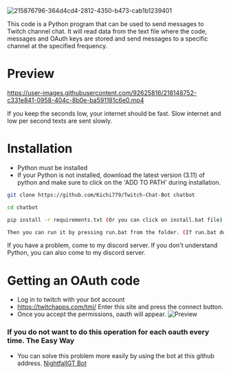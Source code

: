 ![215876796-364d4cd4-2812-4350-b473-cab1b1239401](https://user-images.githubusercontent.com/92625816/218142311-4c8a027d-6b4f-4397-abc3-48dd23a086f2.png)

This code is a Python program that can be used to send messages to Twitch channel chat. It will read data from the text file where the code, messages and OAuth keys are stored and send messages to a specific channel at the specified frequency.

# Preview
https://user-images.githubusercontent.com/92625816/218148752-c331e841-0958-404c-8b0e-ba591181c6e0.mp4

If you keep the seconds low, your internet should be fast. Slow internet and low per second texts are sent slowly.

# Installation
- Python must be installed
- If your Python is not installed, download the latest version (3.11) of python and make sure to click on the 'ADD TO PATH' during installation.
```sh
git clone https://github.com/Kichi779/Twitch-Chat-Bot chatbot

cd chatbot

pip install -r requirements.txt (Or you can click on install.bat file)

Then you can run it by pressing run.bat from the folder. (If run.bat doesn't work, you can open bot.py by double-clicking the file.)
```
If you have a problem, come to my discord server. If you don't understand Python, you can also come to my discord server.

# Getting an OAuth code

- Log in to twitch with your bot account
- https://twitchapps.com/tmi/ Enter this site and press the connect button.
- Once you accept the permissions, oauth will appear.
![Preview](https://user-images.githubusercontent.com/92625816/218172669-06231ca3-bc5e-4826-9f6e-e94e1da3dc06.gif)

### If you do not want to do this operation for each oauth every time. The Easy Way
- You can solve this problem more easily by using the bot at this github address.
 [NightfallGT Bot](https://github.com/NightfallGT/Twitch-Follow-Bot)





